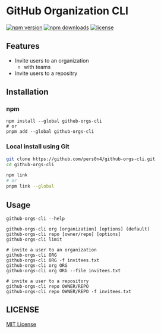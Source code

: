 # GitHub Organization CLI

[![npm version](https://img.shields.io/npm/v/github-orgs-cli?style=flat-square&color=cb3837&logo=npm)](https://www.npmjs.com/package/github-orgs-cli)
[![npm downloads](https://img.shields.io/npm/dt/github-orgs-cli?style=flat-square&color=339933)](https://www.npmjs.com/package/github-orgs-cli)
[![license](https://img.shields.io/github/license/pers0n4/github-orgs-cli?style=flat-square&color=181717&logo=github)](https://github.com/pers0n4/github-orgs-cli/blob/main/LICENSE)

## Features

- Invite users to an organization
  - with teams
- Invite users to a repositry

## Installation

### npm

```shell
npm install --global github-orgs-cli
# or
pnpm add --global github-orgs-cli
```

### Local install using Git

```bash
git clone https://github.com/pers0n4/github-orgs-cli.git
cd github-orgs-cli

npm link
# or
pnpm link --global
```

## Usage

```shell
github-orgs-cli --help

github-orgs-cli org [organization] [options] (default)
github-orgs-cli repo [owner/repo] [options]
github-orgs-cli limit

# invite a user to an organization
github-orgs-cli ORG
github-orgs-cli ORG -f invitees.txt
github-orgs-cli org ORG
github-orgs-cli org ORG --file invitees.txt

# invite a user to a repository
github-orgs-cli repo OWNER/REPO
github-orgs-cli repo OWNER/REPO -f invitees.txt
```

## LICENSE

[MIT License](./LICENSE)
